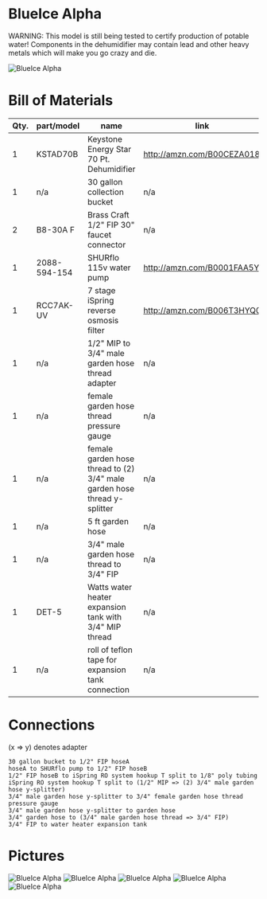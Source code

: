 # BlueIce Alpha
WARNING: This model is still being tested to certify production of potable water! Components in the dehumidifier may contain lead and other heavy metals which will make you go crazy and die.

![BlueIce Alpha](images/IMG_9957.jpg "BlueIce Alpha prototype")

# Bill of Materials
|Qty.|part/model|name|link|
|---|---|---|---|
|1|KSTAD70B|Keystone Energy Star 70 Pt. Dehumidifier|http://amzn.com/B00CEZA018|
|1|n/a|30 gallon collection bucket|n/a|
|2|B8-30A F|Brass Craft 1/2" FIP 30" faucet connector|n/a|
|1|2088-594-154|SHURflo 115v water pump|http://amzn.com/B0001FAA5Y|
|1|RCC7AK-UV|7 stage iSpring reverse osmosis filter|http://amzn.com/B006T3HYQ0|
|1|n/a|1/2" MIP to 3/4" male garden hose thread adapter|n/a|
|1|n/a|female garden hose thread pressure gauge|n/a|
|1|n/a|female garden hose thread to (2) 3/4" male garden hose thread y-splitter|n/a|
|1|n/a|5 ft garden hose|n/a|
|1|n/a|3/4" male garden hose thread to 3/4" FIP|n/a|
|1|DET-5|Watts water heater expansion tank with 3/4" MIP thread|n/a|
|1|n/a|roll of teflon tape for expansion tank connection|n/a|

# Connections
(x => y) denotes adapter

```
30 gallon bucket to 1/2" FIP hoseA
hoseA to SHURflo pump to 1/2" FIP hoseB
1/2" FIP hoseB to iSpring RO system hookup T split to 1/8" poly tubing
iSpring RO system hookup T split to (1/2" MIP => (2) 3/4" male garden hose y-splitter)
3/4" male garden hose y-splitter to 3/4" female garden hose thread pressure gauge
3/4" male garden hose y-splitter to garden hose
3/4" garden hose to (3/4" male garden hose thread => 3/4" FIP)
3/4" FIP to water heater expansion tank
```

# Pictures
![BlueIce Alpha](images/IMG_0030.jpg)
![BlueIce Alpha](images/IMG_0032.jpg)
![BlueIce Alpha](images/IMG_0033.jpg)
![BlueIce Alpha](images/IMG_0034.jpg)
![BlueIce Alpha](images/IMG_9934.jpg)
